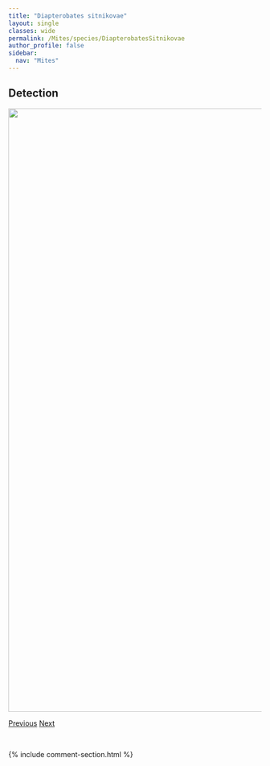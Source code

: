 ```yaml
---
title: "Diapterobates sitnikovae"
layout: single
classes: wide
permalink: /Mites/species/DiapterobatesSitnikovae
author_profile: false
sidebar:
  nav: "Mites"
---
```


<h2>Detection</h2>

<a href="https://drive.google.com/uc?export=view&id=1nE8gxxUwHeYQt0zY5bbfWIFWel6pUVek">
<img src="https://drive.google.com/uc?export=view&id=1nE8gxxUwHeYQt0zY5bbfWIFWel6pUVek" height = "1200" width = "800">
</a>


<a href="/DevelopmentWebsite/Mites/species/DiapterobatesHumeralis" class="pagination--pager" title="Diapterobates humeralis">Previous</a> <a href="/DevelopmentWebsite/Mites/species/DiapterobatesVariabilis" class="pagination--pager" title="Diapterobates variabilis">Next</a>

<p>&nbsp;</p>

{% include comment-section.html %}
